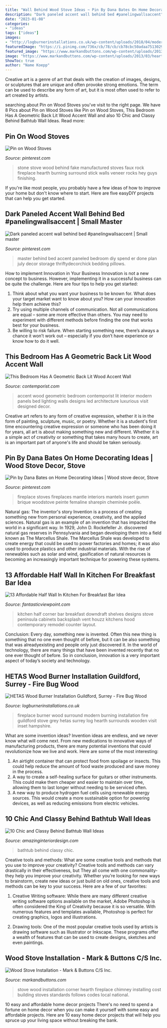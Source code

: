 ```yaml
---
title: "Wall Behind Wood Stove Ideas ~ Pin By Dana Bates On Home Decorating Ideas"
description: "Dark paneled accent wall behind bed #panelingwallsaccent"
date: "2023-01-08"
categories:
- "ideas"
tags: ["ideas"]
images:
- "http://logburnerinstallations.co.uk/wp-content/uploads/2018/04/modern-fireplace-surround-0107.jpg"
featuredImage: "https://i.pinimg.com/736x/cb/78/cb/cb78cbc50adaa7513029073b25a571a4.jpg"
featured_image: "https://www.markandbuttons.com/wp-content/uploads/2013/03/hearth04.jpg"
image: "https://www.markandbuttons.com/wp-content/uploads/2013/03/hearth04.jpg"
ShowToc: true
author: "Name Koepp"
---
```



Creative art is a genre of art that deals with the creation of images, designs, or sculptures that are unique and often provoke strong emotions. The term can be used to describe any form of art, but it is most often used to refer to art created by artists.

	

		
searching about Pin on Wood Stoves you've visit to the right page. We have 8 Pics about Pin on Wood Stoves like Pin on Wood Stoves, This Bedroom Has A Geometric Back Lit Wood Accent Wall and also 10 Chic and Classy Behind Bathtub Wall Ideas. Read more:
		
    
## Pin On Wood Stoves

<img loading=lazy src="https://i.pinimg.com/736x/08/1e/31/081e31f2ffb7be0bd703f091b6e55fc9--fake-stone-manufactured-stone.jpg" onerror="this.onerror=null;this.src='https://tse2.mm.bing.net/th?id=OIP.YwukDgPllrDLIJ2Pib5_4QHaJ5&amp;pid=15.1';" alt="Pin on Wood Stoves">

_Source: pinterest.com_

>stone stove wood behind fake manufactured stoves faux rock fireplace hearth burning surround stick walls veneer rocks hey guys finishing. 

	

If you're like most people, you probably have a few ideas of how to improve your home but don't know where to start. Here are five easyDIY projects that can help you get started.

    
## Dark Paneled Accent Wall Behind Bed #panelingwallsaccent | Small Master

<img loading=lazy src="https://i.pinimg.com/736x/85/3a/ad/853aadf9d0510d1ff2a1a51cc602633a.jpg" onerror="this.onerror=null;this.src='https://tse3.mm.bing.net/th?id=OIP.Iq-8FiFGV0BIha9nRZR6xQHaLH&amp;pid=15.1';" alt="Dark paneled accent wall behind bed #panelingwallsaccent | Small master">

_Source: pinterest.com_

>master behind bed accent paneled bedroom diy spend er done plan july decor storage thriftydecorchick bedding pillows. 

	

How to implement Innovation in Your Business
Innovation is not a new concept to business. However, implementing it in a successful business can be quite the challenge. Here are four tips to help you get started: 
1. Think about what you want your business to be known for. What does your target market want to know about you? How can your innovation help them achieve this? 
2. Try using multiple channels of communication. Not all communications are equal – some are more effective than others. You may need to experiment with different methods before finding the one that works best for your business. 
3. Be willing to risk failure. When starting something new, there’s always a chance it won’t work out – especially if you don’t have experience or know how to do it well.

    
## This Bedroom Has A Geometric Back Lit Wood Accent Wall

<img loading=lazy src="https://www.contemporist.com/wp-content/uploads/2017/05/backilit-geometric-wood-accent-wall-bedroom-020517-306-04-800x1182.jpg" onerror="this.onerror=null;this.src='https://tse2.mm.bing.net/th?id=OIP.mQIau3J5mFcywkBGXIxE0gHaK8&amp;pid=15.1';" alt="This Bedroom Has A Geometric Back Lit Wood Accent Wall">

_Source: contemporist.com_

>accent wood geometric bedroom contemporist lit interior modern panels bed lighting walls designs led architecture luxurious visit designed decor. 

	

Creative art refers to any form of creative expression, whether it is in the form of painting, sculpture, music, or poetry. Whether it is a student's first time encountering creative expression or someone who has been doing it for years, all art is about making something new and different. Whether it is a simple act of creativity or something that takes many hours to create, art is an important part of anyone's life and should be taken seriously.

    
## Pin By Dana Bates On Home Decorating Ideas | Wood Stove Decor, Stove

<img loading=lazy src="https://i.pinimg.com/736x/cb/78/cb/cb78cbc50adaa7513029073b25a571a4.jpg" onerror="this.onerror=null;this.src='https://tse1.mm.bing.net/th?id=OIP.-2Bn3TEPSLll4nrmcKZWCwHaJ3&amp;pid=15.1';" alt="Pin by Dana Bates on Home Decorating Ideas | Wood stove decor, Stove">

_Source: pinterest.com_

>fireplace stoves fireplaces mantle interiors mantels insert gumm brique woodstove peinte femaline sharepin cheminée poêle. 

	

Natural gas: The inventor's story
Invention is a process of creating something new from personal experience, creativity, and the applied sciences. Natural gas is an example of an invention that has impacted the world in a significant way. In 1929, John D. Rockefeller Jr. discovered natural gas reserves in Pennsylvania and began developing them into a field known as The Marcellus Shale. The Marcellus Shale was developed to create energy that could be used to power factories and homes; it was also used to produce plastics and other industrial materials. With the rise of renewables such as solar and wind, gasification of natural resources is becoming an increasingly important technique for powering these systems.

    
## 13 Affordable Half Wall In Kitchen For Breakfast Bar Idea

<img loading=lazy src="http://www.fantasticviewpoint.com/wp-content/uploads/2016/08/contemporary-kitchen-1-634x476.jpg" onerror="this.onerror=null;this.src='https://tse1.mm.bing.net/th?id=OIP.aeeDcGmEwia1db_6oxSonQHaFj&amp;pid=15.1';" alt="13 Affordable Half Wall In Kitchen For Breakfast Bar Idea">

_Source: fantasticviewpoint.com_

>kitchen half corner bar breakfast downdraft shelves designs stove peninsula cabinets backsplash vent houzz kitchens hood contemporary remodel counter layout. 

	

Conclusion:
Every day, something new is invented. Often this new thing is something that no one even thought of before, but it can be also something that was alreadyexisting and people only just discovered it. In the world of technology, there are many things that have been invented recently that no one ever thought of before. So in conclusion, innovation is a very important aspect of today’s society and technology.

    
## HETAS Wood Burner Installation Guildford, Surrey - Fire Bug Wood

<img loading=lazy src="http://logburnerinstallations.co.uk/wp-content/uploads/2018/04/modern-fireplace-surround-0107.jpg" onerror="this.onerror=null;this.src='https://tse3.mm.bing.net/th?id=OIP.oY_5-jGh7rvfdZ3lyNW-3gHaJ4&amp;pid=15.1';" alt="HETAS Wood Burner Installation Guildford, Surrey - Fire Bug Wood">

_Source: logburnerinstallations.co.uk_

>fireplace burner wood surround modern burning installation fire guildford stove grey hetas surrey log hearth surrounds wooden visit inset hampshire. 

	

What are some invention ideas?
Invention ideas are endless, and we never know what will come next. From new medications to innovative ways of manufacturing products, there are many potential inventions that could revolutionize how we live and work. Here are some of the most interesting: 
1. An airtight container that can protect food from spoilage or insects. This could help reduce the amount of food waste produced and save money in the process. 
2. A way to create a self-healing surface for guitars or other instruments. This could make them cheaper and easier to maintain over time, allowing them to last longer without needing to be serviced often. 
3. A new way to produce hydrogen fuel cells using renewable energy sources. This would create a more sustainable option for powering devices, as well as reducing emissions from electric vehicles. 

    
## 10 Chic And Classy Behind Bathtub Wall Ideas

<img loading=lazy src="http://www.amazinginteriordesign.com/wp-content/uploads/2016/08/10-chic-and-classy-behind-bathtub-wall-ideas-fi.jpg" onerror="this.onerror=null;this.src='https://tse1.mm.bing.net/th?id=OIP.iWu_b648HyhlKQI2CCfP3gHaF9&amp;pid=15.1';" alt="10 Chic and Classy Behind Bathtub Wall Ideas">

_Source: amazinginteriordesign.com_

>bathtub behind classy chic. 

	

Creative tools and methods: What are some creative tools and methods that you use to improve your creativity?
Creative tools and methods can vary drastically in their effectiveness, but They all come with one commonality- they help you improve your creativity. Whether you’re looking for new ways to brainstorm, create new ideas or just build on old ones, creative tools and methods can be key to your success. Here are a few of our favorites: 
1. Creative Writing software: While there are many different creative writing software options available on the market, Adobe Photoshop is often considered the King of Creativity because it is so versatile. With numerous features and templates available, Photoshop is perfect for creating graphics, logos and illustrations.

2. Drawing tools: One of the most popular creative tools used by artists is drawing software such as Illustrator or Inkscape. These programs offer a wealth of features that can be used to create designs, sketches and even paintings.

    
## Wood Stove Installation - Mark &amp; Buttons C/S Inc.

<img loading=lazy src="https://www.markandbuttons.com/wp-content/uploads/2013/03/hearth04.jpg" onerror="this.onerror=null;this.src='https://tse4.mm.bing.net/th?id=OIP.Aeh7LafYAl6y8WT-zQuEDgHaIL&amp;pid=15.1';" alt="Wood Stove Installation - Mark &amp; Buttons C/S Inc.">

_Source: markandbuttons.com_

>stove wood installation corner hearth fireplace chimney installing cost building stoves standards follows codes local national. 

	

10 easy and affordable home decor projects
There's no need to spend a fortune on home decor when you can make it yourself with some easy and affordable projects. Here are 10 easy home decor projects that will help you spruce up your living space without breaking the bank.

